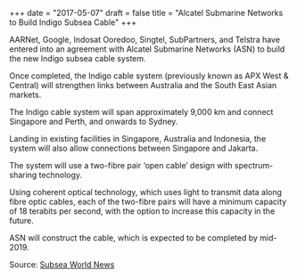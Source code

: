 +++
date = "2017-05-07"
draft = false
title = "Alcatel Submarine Networks to Build Indigo Subsea Cable"
+++

AARNet, Google, Indosat Ooredoo, Singtel, SubPartners, and Telstra have entered into an agreement with Alcatel Submarine Networks (ASN) to build the new Indigo subsea cable system.

Once completed, the Indigo cable system (previously known as APX West & Central) will strengthen links between Australia and the South East Asian markets.

The Indigo cable system will span approximately 9,000 km and connect Singapore and Perth, and onwards to Sydney.

Landing in existing facilities in Singapore, Australia and Indonesia, the system will also allow connections between Singapore and Jakarta.

The system will use a two-fibre pair ‘open cable’ design with spectrum- sharing technology.

Using coherent optical technology, which uses light to transmit data along fibre optic cables, each of the two-fibre pairs will have a minimum capacity of 18 terabits per second, with the option to increase this capacity in the future.

ASN will construct the cable, which is expected to be completed by mid-2019.

Source: <a href=http://subseaworldnews.com/2017/04/06/alcatel-submarine-networks-to-build-indigo-subsea-cable/>Subsea World News</a>
